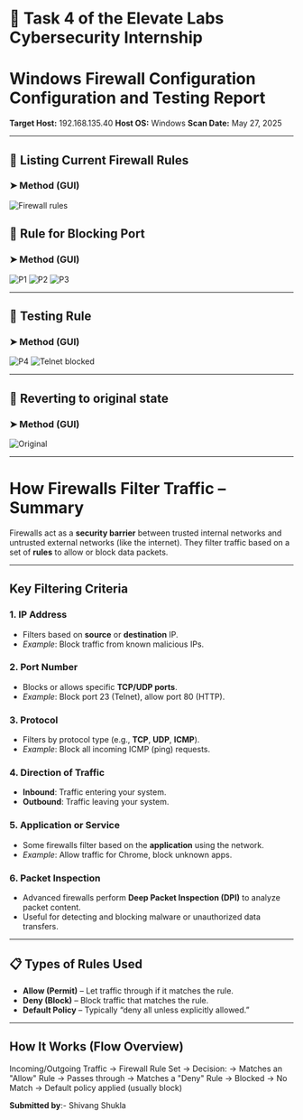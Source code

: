 # 📄 Task 4 of the Elevate Labs Cybersecurity Internship
# Windows Firewall Configuration Configuration and Testing Report

**Target Host:** 192.168.135.40 
**Host OS:** Windows
**Scan Date:** May 27, 2025  

---

## 📄 Listing Current Firewall Rules

### ➤ Method (GUI)

![Firewall rules](https://github.com/shivdev729/elevate_labs_task_04/blob/main/listed%20rules.JPG)

## 📄 Rule for Blocking Port

### ➤ Method (GUI)

![P1](https://github.com/shivdev729/elevate_labs_task_04/blob/main/p1.JPG)
![P2](https://github.com/shivdev729/elevate_labs_task_04/blob/main/p2.JPG)
![P3](https://github.com/shivdev729/elevate_labs_task_04/blob/main/p3.JPG)

---

## 📄 Testing Rule

### ➤ Method (GUI)

![P4](https://github.com/shivdev729/elevate_labs_task_04/blob/main/p4.JPG)
![Telnet blocked](https://github.com/shivdev729/elevate_labs_task_04/blob/main/telnet_blocked.JPG)

---

## 📄 Reverting to original state

### ➤ Method (GUI)

![Original](https://github.com/shivdev729/elevate_labs_task_04/blob/main/original_state.JPG)

---

#  How Firewalls Filter Traffic – Summary

Firewalls act as a **security barrier** between trusted internal networks and untrusted external networks (like the internet). They filter traffic based on a set of **rules** to allow or block data packets.

---

##  Key Filtering Criteria

### 1. **IP Address**
- Filters based on **source** or **destination** IP.
- _Example_: Block traffic from known malicious IPs.

### 2. **Port Number**
- Blocks or allows specific **TCP/UDP ports**.
- _Example_: Block port 23 (Telnet), allow port 80 (HTTP).

### 3. **Protocol**
- Filters by protocol type (e.g., **TCP**, **UDP**, **ICMP**).
- _Example_: Block all incoming ICMP (ping) requests.

### 4. **Direction of Traffic**
- **Inbound**: Traffic entering your system.
- **Outbound**: Traffic leaving your system.

### 5. **Application or Service**
- Some firewalls filter based on the **application** using the network.
- _Example_: Allow traffic for Chrome, block unknown apps.

### 6. **Packet Inspection**
- Advanced firewalls perform **Deep Packet Inspection (DPI)** to analyze packet content.
- Useful for detecting and blocking malware or unauthorized data transfers.

---

## 📋 Types of Rules Used

- **Allow (Permit)** – Let traffic through if it matches the rule.
- **Deny (Block)** – Block traffic that matches the rule.
- **Default Policy** – Typically “deny all unless explicitly allowed.”

---

## How It Works (Flow Overview)

Incoming/Outgoing Traffic → Firewall Rule Set → Decision:
→ Matches an "Allow" Rule → Passes through
→ Matches a "Deny" Rule → Blocked
→ No Match → Default policy applied (usually block)

__Submitted by__:- Shivang Shukla
